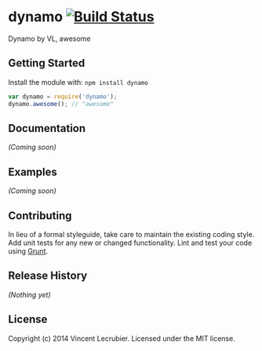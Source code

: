 # dynamo [![Build Status](https://secure.travis-ci.org/crubier/dynamo.png?branch=master)](http://travis-ci.org/crubier/dynamo)

Dynamo by VL, awesome

## Getting Started
Install the module with: `npm install dynamo`

```javascript
var dynamo = require('dynamo');
dynamo.awesome(); // "awesome"
```

## Documentation
_(Coming soon)_

## Examples
_(Coming soon)_

## Contributing
In lieu of a formal styleguide, take care to maintain the existing coding style. Add unit tests for any new or changed functionality. Lint and test your code using [Grunt](http://gruntjs.com/).

## Release History
_(Nothing yet)_

## License
Copyright (c) 2014 Vincent Lecrubier. Licensed under the MIT license.
